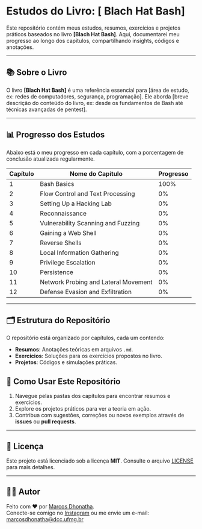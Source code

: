 # Estudos do Livro: [ Blach Hat Bash]

Este repositório contém meus estudos, resumos, exercícios e projetos práticos baseados no livro **[Blach Hat Bash]**. Aqui, documentarei meu progresso ao longo dos capítulos, compartilhando insights, códigos e anotações.

---

## 📚 Sobre o Livro
O livro **[Blach Hat Bash]** é uma referência essencial para [área de estudo, ex: redes de computadores, segurança, programação]. Ele aborda [breve descrição do conteúdo do livro, ex: desde os fundamentos de Bash até técnicas avançadas de pentest].

---

## 📊 Progresso dos Estudos
Abaixo está o meu progresso em cada capítulo, com a porcentagem de conclusão atualizada regularmente.

| Capítulo | Nome do Capítulo                          | Progresso |
|----------|-------------------------------------------|-----------|
| 1        | Bash Basics                               | 100%      |
| 2        | Flow Control and Text Processing          | 0%        |
| 3        | Setting Up a Hacking Lab                  | 0%        |
| 4        | Reconnaissance                            | 0%        |
| 5        | Vulnerability Scanning and Fuzzing        | 0%        |
| 6        | Gaining a Web Shell                       | 0%        |
| 7        | Reverse Shells                            | 0%        |
| 8        | Local Information Gathering               | 0%        |
| 9        | Privilege Escalation                      | 0%        |
| 10       | Persistence                               | 0%        |
| 11       | Network Probing and Lateral Movement      | 0%        |
| 12       | Defense Evasion and Exfiltration          | 0%        |

---

## 🗂 Estrutura do Repositório
O repositório está organizado por capítulos, cada um contendo:
- **Resumos**: Anotações teóricas em arquivos `.md`.
- **Exercícios**: Soluções para os exercícios propostos no livro.
- **Projetos**: Códigos e simulações práticas.


## 🚀 Como Usar Este Repositório
1. Navegue pelas pastas dos capítulos para encontrar resumos e exercícios.
2. Explore os projetos práticos para ver a teoria em ação.
3. Contribua com sugestões, correções ou novos exemplos através de **issues** ou **pull requests**.

---

## 📄 Licença
Este projeto está licenciado sob a licença **MIT**. Consulte o arquivo [LICENSE](LICENSE) para mais detalhes.

---

## 👨‍💻 Autor
Feito com ❤️ por [Marcos Dhonatha](https://github.com/marcosdhonatha).  
Conecte-se comigo no [Instagram](https://www.instagram.com/marcos.dhonatha) ou me envie um e-mail: marcosdhonatha@dcc.ufmg.br 
